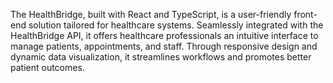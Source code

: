 The HealthBridge, built with React and TypeScript, is a user-friendly front-end solution tailored for healthcare systems. Seamlessly integrated with the HealthBridge API, it offers healthcare professionals an intuitive interface to manage patients, appointments, and staff. Through responsive design and dynamic data visualization, it streamlines workflows and promotes better patient outcomes.
